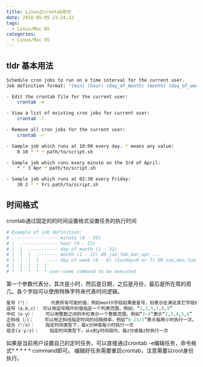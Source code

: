 ```yaml
---
title: Linux之crontab命令
date: 2018-05-05 23:24:12
tags:
  - Linux/Mac OS
categories:
  - Linux/Mac OS
---
```

## tldr 基本用法
```bash
Schedule cron jobs to run on a time interval for the current user.
Job definition format: "(min) (hour) (day_of_month) (month) (day_of_week) command_to_execute".

- Edit the crontab file for the current user:
    crontab -e

- View a list of existing cron jobs for current user:
    crontab -l

- Remove all cron jobs for the current user:
    crontab -r

- Sample job which runs at 10:00 every day. * means any value:
    0 10 * * * path/to/script.sh

- Sample job which runs every minute on the 3rd of April:
    * * 3 Apr * path/to/script.sh

- Sample job which runs at 02:30 every Friday:
    30 2 * * Fri path/to/script.sh
```
<!-- more -->
## 时间格式
crontab通过固定的的时间设置格式设置任务的执行时间
```python
# Example of job definition:
# .---------------- minute (0 - 59)
# |  .------------- hour (0 - 23)
# |  |  .---------- day of month (1 - 31)
# |  |  |  .------- month (1 - 12) OR jan,feb,mar,apr ...
# |  |  |  |  .---- day of week (0 - 6) (Sunday=0 or 7) OR sun,mon,tue,wed,thu,fri,sat
# |  |  |  |  |
# *  *  *  *  * user-name command to be executed
```
第一个参数代表分，其次是小时，然后是日期，之后是月份，最后是所在周的周几。各个字段可以使用特殊字符来代表时间逻辑。

```python
星号（*）：        代表所有可能的值，例如month字段如果是星号，则表示在满足其它字段的制约条件后每月都执行该命令操作。
逗号（a,b,c）： 可以用逗号隔开的值指定一个列表范围，例如，“1,2,5,7,8,9”
中杠（x-y）：    可以用整数之间的中杠表示一个整数范围，例如“2-6”表示“2,3,4,5,6”
正斜线（/）：    可以用正斜线指定时间的间隔频率，例如“0-23/2”表示每两小时执行一次。
组合（*/x）：    指定时间类型下，每x分钟或每小时执行一次
组合(x-y/z)：    指定时间类型下，从x到y时间段内，每z分或每z秒执行一次
```
如果是当前用户设置自己的定时任务，可以直接通过crontab -e编辑任务，命令格式* * * * * command即可。
编辑好任务需要重启crontab，注意需要以root身份执行。
